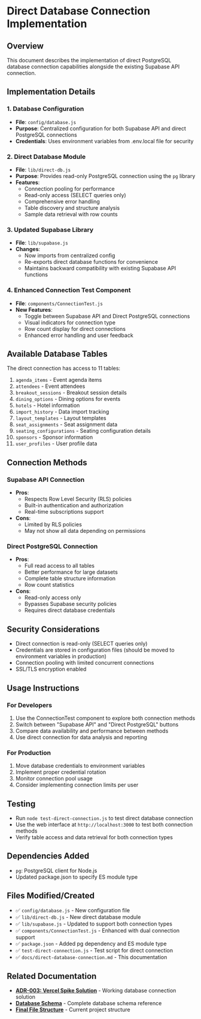 # Direct Database Connection Implementation

## Overview
This document describes the implementation of direct PostgreSQL database connection capabilities alongside the existing Supabase API connection.

## Implementation Details

### 1. Database Configuration
- **File**: `config/database.js`
- **Purpose**: Centralized configuration for both Supabase API and direct PostgreSQL connections
- **Credentials**: Uses environment variables from .env.local file for security

### 2. Direct Database Module
- **File**: `lib/direct-db.js`
- **Purpose**: Provides read-only PostgreSQL connection using the `pg` library
- **Features**:
  - Connection pooling for performance
  - Read-only access (SELECT queries only)
  - Comprehensive error handling
  - Table discovery and structure analysis
  - Sample data retrieval with row counts

### 3. Updated Supabase Library
- **File**: `lib/supabase.js`
- **Changes**: 
  - Now imports from centralized config
  - Re-exports direct database functions for convenience
  - Maintains backward compatibility with existing Supabase API functions

### 4. Enhanced Connection Test Component
- **File**: `components/ConnectionTest.js`
- **New Features**:
  - Toggle between Supabase API and Direct PostgreSQL connections
  - Visual indicators for connection type
  - Row count display for direct connections
  - Enhanced error handling and user feedback

## Available Database Tables
The direct connection has access to 11 tables:
1. `agenda_items` - Event agenda items
2. `attendees` - Event attendees
3. `breakout_sessions` - Breakout session details
4. `dining_options` - Dining options for events
5. `hotels` - Hotel information
6. `import_history` - Data import tracking
7. `layout_templates` - Layout templates
8. `seat_assignments` - Seat assignment data
9. `seating_configurations` - Seating configuration details
10. `sponsors` - Sponsor information
11. `user_profiles` - User profile data

## Connection Methods

### Supabase API Connection
- **Pros**: 
  - Respects Row Level Security (RLS) policies
  - Built-in authentication and authorization
  - Real-time subscriptions support
- **Cons**: 
  - Limited by RLS policies
  - May not show all data depending on permissions

### Direct PostgreSQL Connection
- **Pros**: 
  - Full read access to all tables
  - Better performance for large datasets
  - Complete table structure information
  - Row count statistics
- **Cons**: 
  - Read-only access only
  - Bypasses Supabase security policies
  - Requires direct database credentials

## Security Considerations
- Direct connection is read-only (SELECT queries only)
- Credentials are stored in configuration files (should be moved to environment variables in production)
- Connection pooling with limited concurrent connections
- SSL/TLS encryption enabled

## Usage Instructions

### For Developers
1. Use the ConnectionTest component to explore both connection methods
2. Switch between "Supabase API" and "Direct PostgreSQL" buttons
3. Compare data availability and performance between methods
4. Use direct connection for data analysis and reporting

### For Production
1. Move database credentials to environment variables
2. Implement proper credential rotation
3. Monitor connection pool usage
4. Consider implementing connection limits per user

## Testing
- Run `node test-direct-connection.js` to test direct database connection
- Use the web interface at `http://localhost:3000` to test both connection methods
- Verify table access and data retrieval for both connection types

## Dependencies Added
- `pg`: PostgreSQL client for Node.js
- Updated package.json to specify ES module type

## Files Modified/Created
- ✅ `config/database.js` - New configuration file
- ✅ `lib/direct-db.js` - New direct database module
- ✅ `lib/supabase.js` - Updated to support both connection types
- ✅ `components/ConnectionTest.js` - Enhanced with dual connection support
- ✅ `package.json` - Added pg dependency and ES module type
- ✅ `test-direct-connection.js` - Test script for direct connection
- ✅ `docs/direct-database-connection.md` - This documentation

## Related Documentation
- **[ADR-003: Vercel Spike Solution](../architecture/ADR-003-vercel-spike-solution.md)** - Working database connection solution
- **[Database Schema](../architecture/database-schema.md)** - Complete database schema reference
- **[Final File Structure](../architecture/File-Structure.md)** - Current project structure
